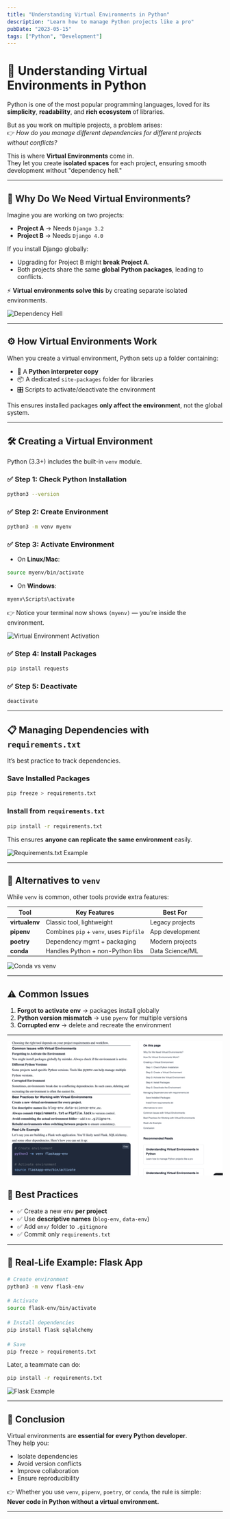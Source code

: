 ```yaml
---
title: "Understanding Virtual Environments in Python"
description: "Learn how to manage Python projects like a pro"
pubDate: "2023-05-15"
tags: ["Python", "Development"]
---
```


# 🐍 Understanding Virtual Environments in Python

Python is one of the most popular programming languages, loved for its **simplicity**, **readability**, and **rich ecosystem** of libraries.  

But as you work on multiple projects, a problem arises:  
👉 *How do you manage different dependencies for different projects without conflicts?*  

This is where **Virtual Environments** come in.  
They let you create **isolated spaces** for each project, ensuring smooth development without "dependency hell."  

---

## 🚨 Why Do We Need Virtual Environments?

Imagine you are working on two projects:  

- **Project A** → Needs `Django 3.2`  
- **Project B** → Needs `Django 4.0`  

If you install Django globally:  
- Upgrading for Project B might **break Project A**.  
- Both projects share the same **global Python packages**, leading to conflicts.  

⚡ **Virtual environments solve this** by creating separate isolated environments.  

![Dependency Hell](https://miro.medium.com/v2/resize:fit:720/format:webp/1*eZsNX1LKcKD5Vac7wHxZUg.png)

---

## ⚙️ How Virtual Environments Work

When you create a virtual environment, Python sets up a folder containing:  
- 🐍 A **Python interpreter copy**  
- 📦 A dedicated `site-packages` folder for libraries  
- 🎛️ Scripts to activate/deactivate the environment  

This ensures installed packages **only affect the environment**, not the global system.  

---

## 🛠️ Creating a Virtual Environment

Python (3.3+) includes the built-in `venv` module.  

### ✅ Step 1: Check Python Installation
```bash
python3 --version
```

### ✅ Step 2: Create Environment
```bash
python3 -m venv myenv
```

### ✅ Step 3: Activate Environment
- On **Linux/Mac**:
```bash
source myenv/bin/activate
```
- On **Windows**:
```bash
myenv\Scripts\activate
```

👉 Notice your terminal now shows `(myenv)` — you’re inside the environment.

![Virtual Environment Activation](https://docs.python.org/3/_images/venv-options.png)

### ✅ Step 4: Install Packages
```bash
pip install requests
```

### ✅ Step 5: Deactivate
```bash
deactivate
```

---

## 📋 Managing Dependencies with `requirements.txt`

It’s best practice to track dependencies.

### Save Installed Packages
```bash
pip freeze > requirements.txt
```

### Install from `requirements.txt`
```bash
pip install -r requirements.txt
```

This ensures **anyone can replicate the same environment** easily.  

![Requirements.txt Example](https://files.realpython.com/media/requirements-txt.a7fac6c36c60.png)

---

## 🔄 Alternatives to `venv`

While `venv` is common, other tools provide extra features:  

| Tool        | Key Features | Best For |
|-------------|--------------|----------|
| **virtualenv** | Classic tool, lightweight | Legacy projects |
| **pipenv**    | Combines `pip` + `venv`, uses `Pipfile` | App development |
| **poetry**    | Dependency mgmt + packaging | Modern projects |
| **conda**     | Handles Python + non-Python libs | Data Science/ML |

![Conda vs venv](https://miro.medium.com/v2/resize:fit:720/format:webp/1*AwYpDJW60F7Pvn8vL3cAaw.png)

---

## ⚠️ Common Issues

1. **Forgot to activate env** → packages install globally  
2. **Python version mismatch** → use `pyenv` for multiple versions  
3. **Corrupted env** → delete and recreate the environment  

---
![alt text](../../assets/image.png)

## 🌟 Best Practices

- ✅ Create a new env **per project**  
- ✅ Use **descriptive names** (`blog-env`, `data-env`)  
- ✅ Add `env/` folder to `.gitignore`  
- ✅ Commit only `requirements.txt`  

---

## 🚀 Real-Life Example: Flask App

```bash
# Create environment
python3 -m venv flask-env

# Activate
source flask-env/bin/activate

# Install dependencies
pip install flask sqlalchemy

# Save
pip freeze > requirements.txt
```

Later, a teammate can do:
```bash
pip install -r requirements.txt
```

![Flask Example](https://flask.palletsprojects.com/en/2.3.x/_images/flask-logo.png)

---

## 🏁 Conclusion

Virtual environments are **essential for every Python developer**.  
They help you:  
- Isolate dependencies  
- Avoid version conflicts  
- Improve collaboration  
- Ensure reproducibility  

👉 Whether you use `venv`, `pipenv`, `poetry`, or `conda`, the rule is simple:  
**Never code in Python without a virtual environment.**

---
